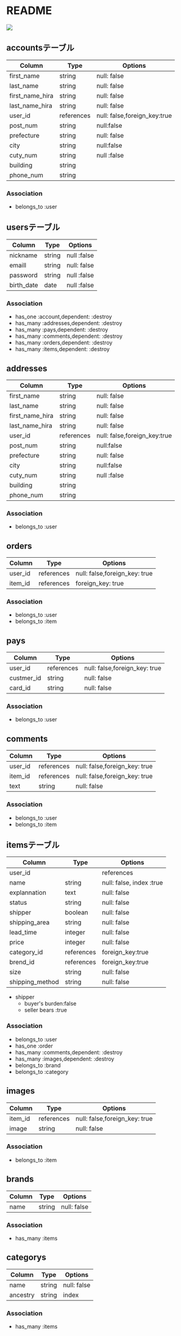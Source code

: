 # README

<img src="https://i.gyazo.com/7d68ebe972ad64314319c0fc29ee11c3.png">


## accountsテーブル
|Column|Type|Options|
|------|----|-------|
|first_name|string|null: false|
|last_name|string|null: false|
|first_name_hira|string|null: false|
|last_name_hira|string|null: false|
|user_id|references|null: false,foreign_key:true|
|post_num|string|null:false|
|prefecture|string|null: false|
|city|string|null:false|
|cuty_num|string|null :false|
|building|string|
|phone_num|string|

### Association
- belongs_to :user



## usersテーブル
|Column|Type|Options|
|------|----|-------|
|nickname|string|null :false|
|emaill|string|null: false|
|password|string|null :false|
|birth_date|date|null :false|

### Association
- has_one :account,dependent: :destroy
- has_many :addresses,dependent: :destroy
- has_many :pays,dependent: :destroy
- has_many :comments,dependent: :destroy
- has_many :orders,dependent: :destroy
- has_many :items,dependent: :destroy



## addresses
|Column|Type|Options|
|------|----|-------|
|first_name|string|null: false|
|last_name|string|null: false|
|first_name_hira|string|null: false|
|last_name_hira|string|null: false|
|user_id|references|null: false,foreign_key:true|
|post_num|string|null:false|
|prefecture|string|null: false|
|city|string|null:false|
|cuty_num|string|null :false|
|building|string|
|phone_num|string|

### Association
- belongs_to :user


## orders
|Column|Type|Options|
|------|----|-------|
|user_id|references|null: false,foreign_key: true|
|item_id|references|foreign_key: true|

### Association
- belongs_to :user
- belongs_to :item


## pays
|Column|Type|Options|
|------|----|-------|
|user_id|references|null: false,foreign_key: true|
|custmer_id|string|null: false|
|card_id|string|null: false|

### Association
- belongs_to :user

## comments
|Column|Type|Options|
|------|----|-------|
|user_id|references|null: false,foreign_key: true|
|item_id|references|null: false,foreign_key: true|
|text|string|null: false|

### Association
- belongs_to :user
- belongs_to :item





## itemsテーブル
|Column|Type|Options|
|------|----|-------|
|user_id||references|null: false,foreign_key: true|
|name|string|null: false, index :true|
|explannation|text|null: false|
|status|string|null: false|
|shipper|boolean|null: false|
|shipping_area|string|null: false|
|lead_time|integer|null: false|
|price|integer|null: false|
|category_id|references|foreign_key:true|
|brend_id|references|foreign_key:true|
|size|string|null: false|
|shipping_method|string|null: false|

- shipper
  - buyer's burden:false
  - seller bears  :true  

### Association
- belongs_to :user
- has_one :order
- has_many :comments,dependent: :destroy
- has_many :images,dependent: :destroy
- belongs_to :brand
- belongs_to :category



## images
|Column|Type|Options|
|------|----|-------|
|item_id|references|null: false,foreign_key: true|
|image|string|null: false|

### Association
- belongs_to :item



## brands
|Column|Type|Options|
|------|----|-------|
|name|string|null: false|

### Association
- has_many :items



## categorys
|Column|Type|Options|
|------|----|-------|
|name|string|null: false|
|ancestry|string|index|

### Association
- has_many :items







